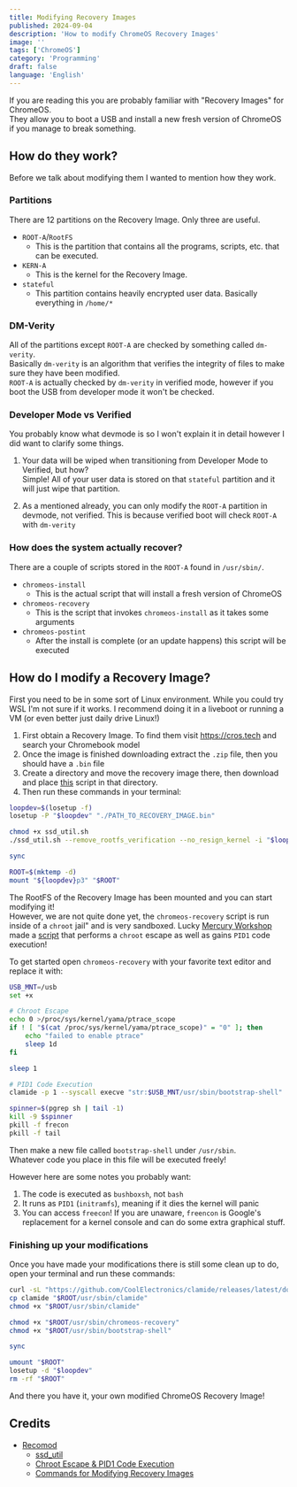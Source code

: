 ```yaml
---
title: Modifying Recovery Images
published: 2024-09-04
description: 'How to modify ChromeOS Recovery Images'
image: ''
tags: ['ChromeOS']
category: 'Programming'
draft: false 
language: 'English'
---
```


If you are reading this you are probably familiar with "Recovery Images" for ChromeOS.\
They allow you to boot a USB and install a new fresh version of ChromeOS if you manage to break something.

## How do they work?
Before we talk about modifying them I wanted to mention how they work.

### Partitions
There are 12 partitions on the Recovery Image. Only three are useful.
- `ROOT-A`/`RootFS`
    - This is the partition that contains all the programs, scripts, etc. that can be executed.
- `KERN-A`
    - This is the kernel for the Recovery Image.
- `stateful`
    - This partition contains heavily encrypted user data. Basically everything in `/home/*`

### DM-Verity
All of the partitions except `ROOT-A` are checked by something called `dm-verity`.\
Basically `dm-verity` is an algorithm that verifies the integrity of files to make sure they have been modified.\
`ROOT-A` is actually checked by `dm-verity` in verified mode, however if you boot the USB from developer mode it won't be checked.

### Developer Mode vs Verified 
You probably know what devmode is so I won't explain it in detail however I did want to clarify some things.

1. Your data will be wiped when transitioning from Developer Mode to Verified, but how?\
Simple! All of your user data is stored on that `stateful` partition and it will just wipe that partition.

2. As a mentioned already, you can only modify the `ROOT-A` partition in devmode, not verified. This is because verified boot will check `ROOT-A` with `dm-verity`

### How does the system actually recover?
There are a couple of scripts stored in the `ROOT-A` found in `/usr/sbin/`.
- `chromeos-install`
    - This is the actual script that will install a fresh version of ChromeOS
- `chromeos-recovery`
    - This is the script that invokes `chromeos-install` as it takes some arguments
- `chromeos-postint`
    - After the install is complete (or an update happens) this script will be executed

## How do I modify a Recovery Image?
First you need to be in some sort of Linux environment. While you could try WSL I'm not sure if it works. I recommend doing it in a liveboot or running a VM (or even better just daily drive Linux!)

1. First obtain a Recovery Image. To find them visit https://cros.tech and search your Chromebook model
2. Once the image is finished downloading extract the `.zip` file, then you should have a `.bin` file
3. Create a directory and move the recovery image there, then download and place [this](https://github.com/MercuryWorkshop/RecoMod/blob/main/lib/ssd_util.sh) script in that directory.
4. Then run these commands in your terminal:
```sh
loopdev=$(losetup -f)
losetup -P "$loopdev" "./PATH_TO_RECOVERY_IMAGE.bin"

chmod +x ssd_util.sh
./ssd_util.sh --remove_rootfs_verification --no_resign_kernel -i "$loopdev" --partitions 2

sync

ROOT=$(mktemp -d)
mount "${loopdev}p3" "$ROOT"
```

The RootFS of the Recovery Image has been mounted and you can start modifying it!\
However, we are not quite done yet, the `chromeos-recovery` script is run inside of a `chroot` jail" and is very sandboxed. Lucky [Mercury Workshop](https://mercurywork.shop) made a [script](https://github.com/MercuryWorkshop/RecoMod/blob/main/utils/chromeos-recovery.sh) that performs a `chroot` escape as well as gains `PID1` code execution!

To get started open `chromeos-recovery` with your favorite text editor and replace it with:
```sh
USB_MNT=/usb
set +x

# Chroot Escape
echo 0 >/proc/sys/kernel/yama/ptrace_scope
if ! [ "$(cat /proc/sys/kernel/yama/ptrace_scope)" = "0" ]; then
    echo "failed to enable ptrace"
    sleep 1d
fi

sleep 1

# PID1 Code Execution
clamide -p 1 --syscall execve "str:$USB_MNT/usr/sbin/bootstrap-shell"

spinner=$(pgrep sh | tail -1)
kill -9 $spinner
pkill -f frecon
pkill -f tail
```

Then make a new file called `bootstrap-shell` under `/usr/sbin`.\
Whatever code you place in this file will be executed freely!

However here are some notes you probably want:
1. The code is executed as `bushboxsh`, not `bash`
2. It runs as `PID1` (`initramfs`), meaning if it dies the kernel will panic
3. You can access `freecon`! If you are unaware, `freencon` is Google's replacement for a kernel console and can do some extra graphical stuff.

### Finishing up your modifications
Once you have made your modifications there is still some clean up to do, open your terminal and run these commands:
```sh
curl -sL "https://github.com/CoolElectronics/clamide/releases/latest/download/clamide" -o "clamide"
cp clamide "$ROOT/usr/sbin/clamide"
chmod +x "$ROOT/usr/sbin/clamide"

chmod +x "$ROOT/usr/sbin/chromeos-recovery"
chmod +x "$ROOT/usr/sbin/bootstrap-shell"

sync

umount "$ROOT"
losetup -d "$loopdev"
rm -rf "$ROOT"
```

And there you have it, your own modified ChromeOS Recovery Image!

## Credits
- [Recomod](https://github.com/mercuryworkshop/recmod)
    - [ssd_util](https://github.com/MercuryWorkshop/RecoMod/blob/main/lib/ssd_util.sh)
    - [Chroot Escape & PID1 Code Execution](https://github.com/MercuryWorkshop/RecoMod/blob/main/utils/chromeos-recovery.sh)
    - [Commands for Modifying Recovery Images](https://github.com/MercuryWorkshop/RecoMod/blob/main/recomod.sh)

